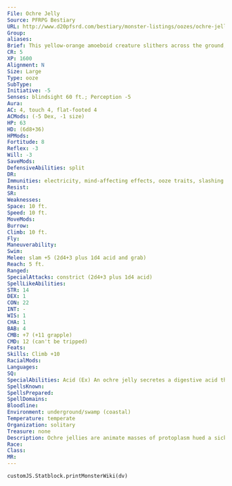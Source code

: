 ```yaml
---
File: Ochre Jelly
Source: PFRPG Bestiary
URL: http://www.d20pfsrd.com/bestiary/monster-listings/oozes/ochre-jelly
Group: 
aliases: 
Brief: This yellow-orange amoeboid creature slithers across the ground, pseudopods grasping ahead of its slow approach.
CR: 5
XP: 1600
Alignment: N
Size: Large
Type: ooze
SubType: 
Initiative: -5
Senses: blindsight 60 ft.; Perception -5
Aura: 
AC: 4, touch 4, flat-footed 4
ACMods: (-5 Dex, -1 size)
HP: 63
HD: (6d8+36)
HPMods: 
Fortitude: 8
Reflex: -3
Will: -3
SaveMods: 
DefensiveAbilities: split
DR: 
Immunities: electricity, mind-affecting effects, ooze traits, slashing and piercing damage
Resist: 
SR: 
Weaknesses: 
Space: 10 ft.
Speed: 10 ft.
MoveMods: 
Burrow: 
Climb: 10 ft.
Fly: 
Maneuverability: 
Swim: 
Melee: slam +5 (2d4+3 plus 1d4 acid and grab)
Reach: 5 ft.
Ranged: 
SpecialAttacks: constrict (2d4+3 plus 1d4 acid)
SpellLikeAbilities: 
STR: 14
DEX: 1
CON: 22
INT: -
WIS: 1
CHA: 1
BAB: 4
CMB: +7 (+11 grapple)
CMD: 12 (can't be tripped)
Feats: 
Skills: Climb +10
RacialMods: 
Languages: 
SQ: 
SpecialAbilities: Acid (Ex) An ochre jelly secretes a digestive acid that dissolves only flesh (not bone) when it strikes a foe-creatures not made of flesh (including most constructs and oozes, skeletal undead, plants, and incorporeal creatures) are immune to the ochre jelly's acid damage.  Split (Ex) Slashing weapons, piercing weapons, and electricity attacks deal no damage to an ochre jelly. Instead the creature splits into two identical jellies, each with half of the original creature's current hit point total, rounded down.  A jelly with 10 hit points or less cannot be further split and dies if reduced to 0 hit points.
SpellsKnown: 
SpellsPrepared: 
SpellDomains: 
Bloodline: 
Environment: underground/swamp (coastal)
Temperature: temperate
Organization: solitary
Treasure: none
Description: Ochre jellies are animate masses of protoplasm hued a sickly combination of yellow, orange, and brown. At rest, their flat, pulsing bodies stand roughly 6 inches tall and can stretch out to a wide diameter- in motion, they often ball up into quivering spherical shapes and almost seem to roll as they move. Their malleable bodies allow them to seep through cracks and holes far smaller than the space they fill.  Creatures dwelling below ground often attempt to seal up any such cracks to fortify their lairs against ochre jellies.  An ochre jelly's highly specialized acid only dissolves flesh. This discovery has led many poisoners and hack alchemists to search out specimens for their tinkering.  Some specialized weapons have resulted from these experiments that target the living body in wicked ways.  Rumors of a slow-release poison that breaks down the cellular walls in living creatures surfaced a few years ago, but its creator guards the secret with his life.  Notes in a long-forgotten tome mention a burial practice used in faraway places that resembles cremation.  Instead of burning the corpse to ashes, the practitioners seal the body into a stone sarcophagus with an ochre jelly so it can dissolve the body. Afterward, the morticians place the ochre jelly into a large canopic jar, complete with a bronze plaque naming the deceased. This practice protects items entombed with the body (which is quickly reduced to nothing but a polished skeleton), and the creature's essence, it is believed, still rides along with the living jelly.  Ochre jellies stand about 6 inches tall, spread out to a little over 10 feet in diameter, and weigh upward of 2,600 pounds. When in combat, they tend to pile up upon themselves and exude long, dripping pseudopods to slam and grapple anything that moves.  Although the typical ochre jelly has stats as presented here, in the deepest reaches of the underground world these mindless predators can grow to enormous sizes.  Perhaps more disturbing, though, are rumors of ochre jellies that have developed additional methods of capturing prey. Adventurers speak of jellies capable of poisoning foes with a touch or exuding clouds of noxious gas that burns the eyes and throat, leaving those who draw too near helpless as the immense protoplasmic beast slithers over their bodies and begins to feed.
Race: 
Class: 
MR: 
---
```

```dataviewjs
customJS.Statblock.printMonsterWiki(dv)
```
